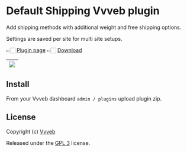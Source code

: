 # Default Shipping Vvveb plugin

Add shipping methods with additional weight and free shipping options.

Settings are saved per site for multi site setups.

👉🏻 [Plugin page](https://plugins.vvveb.com/product/shipping) 👉🏻 [Download](https://github.com/Vvveb/shipping/archive/main.zip)

| [![](https://plugins.vvveb.com/media/plugins/shipping/shipping-1.png)](https://plugins.vvveb.com/media/plugins/shipping/shipping-1.png) |
|:---:|

## Install

From your Vvveb dashboard `admin / plugins` upload plugin zip.

## License

Copyright (c) [Vvveb](https://www.vvveb.com)

Released under the [GPL 3](https://github.com/Vvveb/shipping/blob/main/LICENSE) license.

